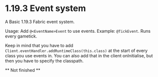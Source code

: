 # 1.19.3 Event system
A Basic 1.19.3 Fabric event system.

Usage:
Add ```@<EventName>Event``` to use events.
Example: ```@TickEvent```. Runs every gametick.

Keep in mind that you have to add ```Client.eventHandler.addRuntimeClass(this.class)``` at the start of every class you use events in.
You can also add that in the client onInitialise, but then you have to specify the classpath.


** Not finished **
